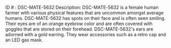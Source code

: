 ID # : DSC-MATE-5632
Description: DSC-MATE-5632 is a female human farmer with various physical features that are uncommon amongst average humans. DSC-MATE-5632 has spots on their face and is often seen smiling. Their eyes are of an orange eyebrow color and are often covered with goggles that are stored on their forehead. DSC-MATE-5632's ears are adorned with a gold earring. They wear accessories such as a retro cap and an LED gas mask.